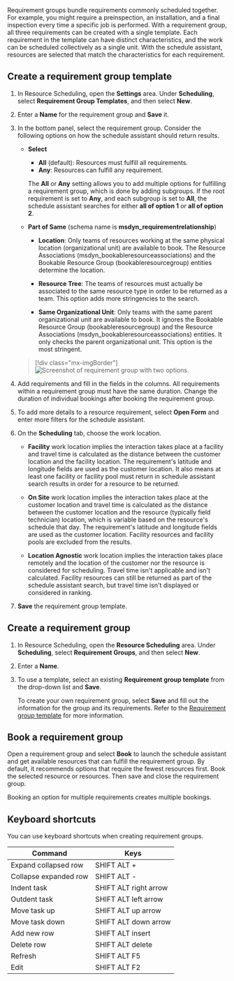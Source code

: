 Requirement groups bundle requirements commonly scheduled together. For example, you might require a preinspection, an installation, and a final inspection every time a specific job is performed. With a requirement group, all three requirements can be created with a single template. Each requirement in the template can have distinct characteristics, and the work can be scheduled collectively as a single unit. With the schedule assistant, resources are selected that match the characteristics for each requirement.

## Create a requirement group template

1. In Resource Scheduling, open the **Settings** area. Under **Scheduling**, select **Requirement Group Templates**, and then select **New**.

1. Enter a **Name** for the requirement group and **Save** it.

1. In the bottom panel, select the requirement group. Consider the following options on how the schedule assistant should return results.

   - **Select**
     - **All** (default): Resources must fulfill all requirements.
     - **Any**: Resources can fulfill any requirement.

     The **All** or **Any** setting allows you to add multiple options for fulfilling a requirement group, which is done by adding subgroups.
     If the root requirement is set to **Any**, and each subgroup is set to **All**, the schedule assistant searches for either **all of option 1** *or* **all of option 2**.

   - **Part of Same** (schema name is **msdyn_requirementrelationship**)
     - **Location**: Only teams of resources working at the same physical location (organizational unit) are available to book. The Resource Associations (msdyn_bookableresourceassociations) and the Bookable Resource Group (bookableresourcegroup) entities determine the location.

     - **Resource Tree**: The teams of resources must actually be associated to the same resource type in order to be returned as a team. This option adds more stringencies to the search.

     - **Same Organizational Unit**: Only teams with the same parent organizational unit are available to book. It ignores the Bookable Resource Group (bookableresourcegroup) and the Resource Associations (msdyn_bookableresourceassociations) entities. It only checks the parent organizational unit. This option is the most stringent.

   > [!div class="mx-imgBorder"]
   > ![Screenshot of requirement group with two options.](../../common-scheduler/media/scheduling-multi-resource-2-options.png)

1. Add requirements and fill in the fields in the columns. All requirements within a requirement group must have the same duration. Change the duration of individual bookings after booking the requirement group.

1. To add more details to a resource requirement, select **Open Form** and enter more filters for the schedule assistant.

1. On the **Scheduling** tab, choose the work location.

   - **Facility** work location implies the interaction takes place at a facility and travel time is calculated as the distance between the customer location and the facility location. The requirement's latitude and longitude fields are used as the customer location. It also means at least one facility or facility pool must return in schedule assistant search results in order for a resource to be returned.
  
   - **On Site** work location implies the interaction takes place at the customer location and travel time is calculated as the distance between the customer location and the resource (typically field technician) location, which is variable based on the resource's schedule that day. The requirement's latitude and longitude fields are used as the customer location. Facility resources and facility pools are excluded from the results.

   - **Location Agnostic** work location implies the interaction takes place remotely and the location of the customer nor the resource is considered for scheduling. Travel time isn't applicable and isn't calculated. Facility resources can still be returned as part of the schedule assistant search, but travel time isn't displayed or considered in ranking.

1. **Save** the requirement group template.

## Create a requirement group

1. In Resource Scheduling, open the **Resource Scheduling** area. Under **Scheduling**, select **Requirement Groups**, and then select **New**.

1. Enter a **Name**.

1. To use a template, select an existing **Requirement group template** from the drop-down list and **Save**.

   To create your own requirement group, select **Save** and fill out the information for the group and its requirements. Refer to the [Requirement group template](#create-a-requirement-group-template) for more information.

## Book a requirement group

Open a requirement group and select **Book** to launch the schedule assistant and get available resources that can fulfill the requirement group. By default, it recommends options that require the fewest resources first. Book the selected resource or resources. Then save and close the requirement group.

Booking an option for multiple requirements creates multiple bookings.

## Keyboard shortcuts

You can use keyboard shortcuts when creating requirement groups.

| Command | Keys |
|  --- | --- |
| Expand collapsed row | SHIFT ALT + |
| Collapse expanded row | SHIFT ALT - |
| Indent task | SHIFT ALT right arrow |
| Outdent task | SHIFT ALT left arrow |
| Move task up | SHIFT ALT up arrow |
| Move task down | SHIFT ALT down arrow |
| Add new row | SHIFT ALT insert |
| Delete row |  SHIFT ALT delete |
| Refresh | SHIFT ALT F5 |
| Edit | SHIFT ALT F2 |
